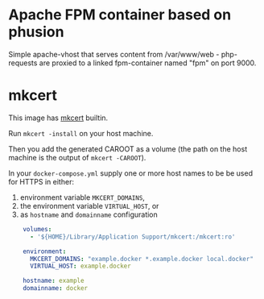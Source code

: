 # Apache FPM container based on phusion
Simple apache-vhost that serves content from /var/www/web - php-requests are
proxied to a linked fpm-container named "fpm" on port 9000.

# mkcert

This image has [mkcert](https://github.com/FiloSottile/mkcert)
builtin.

Run `mkcert -install` on your host machine.

Then you add the generated CAROOT as a volume (the path on the host
machine is the output of `mkcert -CAROOT`).

In your `docker-compose.yml` supply one or more host names to be be
used for HTTPS in either:

1. environment variable `MKCERT_DOMAINS`,
1. the environment variable `VIRTUAL_HOST`, or
1. as `hostname` and `domainname` configuration

```yaml
    volumes:
      - '${HOME}/Library/Application Support/mkcert:/mkcert:ro'

    environment:
      MKCERT_DOMAINS: "example.docker *.example.docker local.docker"
      VIRTUAL_HOST: example.docker

    hostname: example
    domainname: docker
```
